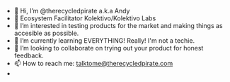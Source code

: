 - 👋 Hi, I’m @therecycledpirate a.k.a Andy
- 🙌 Ecosystem Facilitator Kolektivo/Kolektivo Labs
- 👀 I’m interested in testing products for the market and making things as accesible as possible.
- 🌱 I’m currently learning EVERYTHING! Really! I'm not a techie.
- 💞️ I’m looking to collaborate on trying out your product for honest feedback.
- 📫 How to reach me: talktome@therecycledpirate.com
- 

<!---
therecycledpirate/therecycledpirate is a ✨ special ✨ repository because its `README.md` (this file) appears on your GitHub profile.
You can click the Preview link to take a look at your changes.
--->

